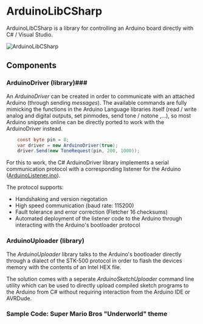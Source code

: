 # ArduinoLibCSharp
ArduinoLibCSharp is a library for controlling an Arduino board directly with C# / Visual Studio.

![ArduinoLibCSharp](https://github.com/christophediericx/ArduinoLibCSharp/blob/master/Images/ArduinoLibCSharp-header-color.png)

## Components ##

### ArduinoDriver (library)###
An *ArduinoDriver* can be created in order to communicate with an attached Arduino (through sending *messages*). The available commands are fully mimicking the functions in the Arduino Language libraries itself (read / write analog and digital outputs, set pinmodes, send tone / notone ,...), so most Arduino snippets online can be directly ported to work with the ArduinoDriver instead.

```csharp
    const byte pin = 8;
    var driver = new ArduinoDriver(true);
    driver.Send(new ToneRequest(pin, 200, 1000));
```
For this to work, the C# ArduinoDriver library implements a serial communication protocol with a corresponding listener for the Arduino ([ArduinoListener.ino](Source/ArduinoLibCSharp.ArduinoDriver/ArduinoListener/ArduinoListener.ino)).

The protocol supports:
* Handshaking and version negotation
* High speed communication (baud rate: 115200)
* Fault tolerance and error correction (Fletcher 16 checksums)
* Automated deployment of the listener code to the Arduino through interacting with the Arduino's bootloader protocol

### ArduinoUploader (library) ###

The *ArduinoUploader* library talks to the Arduino's bootloader directly through a dialect of the STK-500 protocol in order to flash the devices memory with the contents of an Intel HEX file.

The solution comes with a seperate *ArduinoSketchUploader* command line utility which can be used to directly upload compiled sketch programs to the Arduino from C# without requiring interaction from the Arduino IDE or AVRDude.

### Sample Code: Super Mario Bros "Underworld" theme
